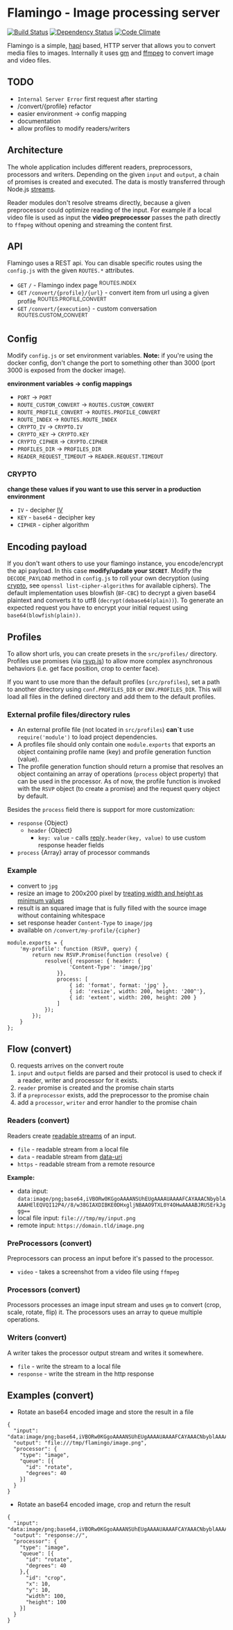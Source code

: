 # Flamingo - Image processing server
[![Build Status](https://travis-ci.org/piobyte/flamingo.png?branch=master)](https://travis-ci.org/piobyte/flamingo)
[![Dependency Status](https://david-dm.org/piobyte/flamingo.svg)](https://david-dm.org/piobyte/flamingo)
[![Code Climate](https://codeclimate.com/github/piobyte/flamingo.png)](https://codeclimate.com/github/piobyte/flamingo)

Flamingo is a simple, [hapi](http://hapijs.com/) based, HTTP server that allows you to convert media files to images.
Internally it uses [gm](https://github.com/aheckmann/gm) and [ffmpeg](https://github.com/fluent-ffmpeg/node-fluent-ffmpeg) to convert image and video files.

## TODO

- `Internal Server Error` first request after starting
- /convert/{profile} refactor
- easier environment -> config mapping
- documentation
- allow profiles to modify readers/writers

## Architecture

The whole application includes different readers, preprocessors, processors and writers.
Depending on the given `input` and `output`, a chain of promises is created and executed.
The data is mostly transferred through Node.js [streams](http://nodejs.org/api/stream.html).

Reader modules don't resolve streams directly, because a given preprocessor could optimize reading of the input.
For example if a local video file is used as input the __video preprocessor__ passes the path directly to `ffmpeg` without opening and streaming the content first.

## API

Flamingo uses a REST api. You can disable specific routes using the `config.js` with the given `ROUTES.*` attributes.

- `GET` `/` - Flamingo index page <sup>ROUTES.INDEX</sup>
- `GET` `/convert/{profile}/{url}` - convert item from url using a given profile <sup>ROUTES.PROFILE_CONVERT</sup>
- `GET` `/convert/{execution}` - custom conversation <sup>ROUTES.CUSTOM_CONVERT</sup>

## Config

Modify `config.js` or set environment variables.
__Note:__ if you're using the docker config, don't change the port to something other than 3000
(port 3000 is exposed from the docker image).

__environment variables -> config mappings__

- `PORT` -> `PORT`
- `ROUTE_CUSTOM_CONVERT` -> `ROUTES.CUSTOM_CONVERT`
- `ROUTE_PROFILE_CONVERT` -> `ROUTES.PROFILE_CONVERT`
- `ROUTE_INDEX` -> `ROUTES.ROUTE_INDEX`
- `CRYPTO_IV` -> `CRYPTO.IV`
- `CRYPTO_KEY` -> `CRYPTO.KEY`
- `CRYPTO_CIPHER` -> `CRYPTO.CIPHER`
- `PROFILES_DIR` -> `PROFILES_DIR`
- `READER_REQUEST_TIMEOUT` -> `READER.REQUEST.TIMEOUT`

### CRYPTO

__change these values if you want to use this server in a production environment__

- `IV` - decipher [IV](https://en.wikipedia.org/wiki/Initialization_vector)
- `KEY` - `base64` - decipher key
- `CIPHER` - cipher algorithm

## Encoding payload

If you don't want others to use your flamingo instance, you encode/encrypt the api payload.
In this case __modify/update your `SECRET`__.
Modify the `DECODE_PAYLOAD` method in `config.js` to roll your own decryption (using [crypto](http://nodejs.org/api/crypto.html), see `openssl list-cipher-algorithms` for available ciphers).
The default implementation uses blowfish (`BF-CBC`) to decrypt a given base64 plaintext and converts it to utf8 (`decrypt(debase64(plain))`).
To generate an expected request you have to encrypt your initial request using `base64(blowfish(plain))`.

## Profiles

To allow short urls, you can create presets in the `src/profiles/` directory.
Profiles use promises (via [rsvp.js](https://github.com/tildeio/rsvp.js)) to allow more complex asynchronous behaviors
(i.e. get face position, crop to center face).

If you want to use more than the default profiles (`src/profiles`), set a path to another directory using `conf.PROFILES_DIR` or `ENV.PROFILES_DIR`.
This will load all files in the defined directory and add them to the default profiles.

### External profile files/directory rules

- An external profile file (not located in `src/profiles`) __can\`t__ use `require('module')` to load project dependencies.
- A profiles file should only contain one `module.exports` that exports an object containing profile name (key) and profile generation function (value).
- The profile generation function should return a promise that resolves an object containing an array of operations (`process` object property) that can be used in the processor.
As of now, the profile function is invoked with the `RSVP` object (to create a promise) and the request query object by default.

Besides the `process` field there is support for more customization:

- `response` {Object}
    - `header` {Object}
        - `key: value` - calls [reply](http://hapijs.com/api#replyerr-result)`.header(key, value)` to use custom response header fields
- `process` {Array} array of processor commands

### Example

- convert to `jpg`
- resize an image to 200x200 pixel by [treating width and height as minimum values](http://www.graphicsmagick.org/GraphicsMagick.html#details-geometry)
- result is an squared image that is fully filled with the source image without containing whitespace
- set response header `Content-Type` to `image/jpg`
- available on `/convert/my-profile/{cipher}`

```
module.exports = {
    'my-profile': function (RSVP, query) {
        return new RSVP.Promise(function (resolve) {
            resolve({ response: { header: {
                    'Content-Type': 'image/jpg'
                }},
                process: [
                    { id: 'format', format: 'jpg' },
                    { id: 'resize', width: 200, height: '200^'},
                    { id: 'extent', width: 200, height: 200 }
                ]
            });
        });
    }
};
```

## Flow (convert)

0. requests arrives on the convert route
1. `input` and `output` fields are parsed and their protocol is used to check if a reader, writer and processor for it exists.
2. `reader` promise is created and the promise chain starts
3. if a `preprocessor` exists, add the preprocessor to the promise chain
4. add a `processor`, `writer` and error handler to the promise chain

### Readers (convert)

Readers create [readable streams](http://nodejs.org/api/stream.html#stream_class_stream_readable) of an input.

- `file` - readable stream from a local file
- `data` - readable stream from [data-uri](https://en.wikipedia.org/wiki/Data_URI_scheme#Format)
- `https` - readable stream from a remote resource

__Example:__

- data input: `data:image/png;base64,iVBORw0KGgoAAAANSUhEUgAAAAUAAAAFCAYAAACNbyblAAAAHElEQVQI12P4//8/w38GIAXDIBKE0DHxgljNBAAO9TXL0Y4OHwAAAABJRU5ErkJggg==`
- local file input: `file:///tmp/my/input.png`
- remote input: `https://domain.tld/image.png`

### PreProcessors (convert)

Preprocessors can process an input before it's passed to the processor.

- `video` - takes a screenshot from a video file using `ffmpeg`

### Processors (convert)

Processors processes an image input stream and uses `gm` to convert (crop, scale, rotate, flip) it.
The processors uses an array to queue multiple operations.

### Writers (convert)

A writer takes the processor output stream and writes it somewhere.

- `file` - write the stream to a local file
- `response` - write the stream in the http response

## Examples (convert)

- Rotate an base64 encoded image and store the result in a file

```
{
  "input": "data:image/png;base64,iVBORw0KGgoAAAANSUhEUgAAAAUAAAAFCAYAAACNbyblAAAAHElEQVQI12P4//8/w38GIAXDIBKE0DHxgljNBAAO9TXL0Y4OHwAAAABJRU5ErkJggg==",
  "output": "file:///tmp/flamingo/image.png",
  "processor": {
    "type": "image",
    "queue": [{
      "id": "rotate",
      "degrees": 40
    }]
  }
}
```

- Rotate an base64 encoded image, crop and return the result

```
{
  "input": "data:image/png;base64,iVBORw0KGgoAAAANSUhEUgAAAAUAAAAFCAYAAACNbyblAAAAHElEQVQI12P4//8/w38GIAXDIBKE0DHxgljNBAAO9TXL0Y4OHwAAAABJRU5ErkJggg==",
  "output": "response://",
  "processor": {
    "type": "image",
    "queue": [{
      "id": "rotate",
      "degrees": 40
    },{
      "id": "crop",
      "x": 10,
      "y": 10,
      "width": 100,
      "height": 100
    }]
  }
}
```
